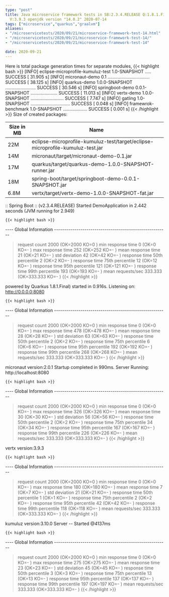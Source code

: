 ```yaml
---
type: "post"
title: Java microservice framework tests in SB:2.3.4.RELEASE Q:1.8.1.Final M:2.0.2
  V:3.9.3 openjdk version "14.0.2" 2020-07-14
tags: ["microservice","quarkus","graalvm"]
aliases:
- "/microservicetests/2020/09/21/microservice-framework-test-14.html"
- "/microservicetests/2020/09/21/microservice-framework-test-14/"
- "/microservicetests/2020/09/21/microservice-framework-test-14"

date: 2020-09-21
---
```

 
Here is total package generation times for separate modules,
{{< highlight bash >}}
[INFO] eclipse-microprofile-kumuluz-test 1.0-SNAPSHOT ..... SUCCESS [ 31.905 s]
[INFO] micronaut-demo 0.1 ................................. SUCCESS [ 38.125 s]
[INFO] quarkus-demo 1.0.0-SNAPSHOT ........................ SUCCESS [ 30.546 s]
[INFO] springboot-demo 0.0.1-SNAPSHOT ..................... SUCCESS [ 11.013 s]
[INFO] vertx-demo 1.0.0-SNAPSHOT .......................... SUCCESS [  7.747 s]
[INFO] gatling 1.0-SNAPSHOT ............................... SUCCESS [  0.048 s]
[INFO] framewrok-benchmark 1.0-SNAPSHOT ................... SUCCESS [  0.001 s]
{{< /highlight >}}
Size of created packages:

| Size in MB |  Name |
|------------|-------|
| 22M | eclipse-microprofile-kumuluz-test/target/eclipse-microprofile-kumuluz-test.jar |
| 14M | micronaut/target/micronaut-demo-0.1.jar |
| 17M | quarkus/target/quarkus-demo-1.0.0-SNAPSHOT-runner.jar |
| 18M | spring-boot/target/springboot-demo-0.0.1-SNAPSHOT.jar |
| 6.8M | vertx/target/vertx-demo-1.0.0-SNAPSHOT-fat.jar |


:: Spring Boot :: (v2.3.4.RELEASE) Started DemoApplication in 2.442 seconds (JVM running for 2.949)

    {{< highlight bash >}}
---- Global Information --------------------------------------------------------
> request count                                       2000 (OK=2000   KO=0     )
> min response time                                      0 (OK=0      KO=-     )
> max response time                                    252 (OK=252    KO=-     )
> mean response time                                    21 (OK=21     KO=-     )
> std deviation                                         42 (OK=42     KO=-     )
> response time 50th percentile                          2 (OK=2      KO=-     )
> response time 75th percentile                         12 (OK=12     KO=-     )
> response time 95th percentile                        121 (OK=121    KO=-     )
> response time 99th percentile                        193 (OK=193    KO=-     )
> mean requests/sec                                333.333 (OK=333.333 KO=-     )
{{< /highlight >}}

powered by Quarkus 1.8.1.Final) started in 0.916s. Listening on: http://0.0.0.0:8080

    {{< highlight bash >}}
---- Global Information --------------------------------------------------------
> request count                                       2000 (OK=2000   KO=0     )
> min response time                                      0 (OK=0      KO=-     )
> max response time                                    478 (OK=478    KO=-     )
> mean response time                                    28 (OK=28     KO=-     )
> std deviation                                         63 (OK=63     KO=-     )
> response time 50th percentile                          2 (OK=2      KO=-     )
> response time 75th percentile                          6 (OK=6      KO=-     )
> response time 95th percentile                        192 (OK=192    KO=-     )
> response time 99th percentile                        268 (OK=268    KO=-     )
> mean requests/sec                                333.333 (OK=333.333 KO=-     )
{{< /highlight >}}

micronaut version:2.0.1 Startup completed in 990ms. Server Running: http://localhost:8080

    {{< highlight bash >}}
---- Global Information --------------------------------------------------------
> request count                                       2000 (OK=2000   KO=0     )
> min response time                                      0 (OK=0      KO=-     )
> max response time                                    326 (OK=326    KO=-     )
> mean response time                                    30 (OK=30     KO=-     )
> std deviation                                         56 (OK=56     KO=-     )
> response time 50th percentile                          2 (OK=2      KO=-     )
> response time 75th percentile                         34 (OK=34     KO=-     )
> response time 95th percentile                        167 (OK=167    KO=-     )
> response time 99th percentile                        226 (OK=226    KO=-     )
> mean requests/sec                                333.333 (OK=333.333 KO=-     )
{{< /highlight >}}

vertx version:3.9.3

    {{< highlight bash >}}
---- Global Information --------------------------------------------------------
> request count                                       2000 (OK=2000   KO=0     )
> min response time                                      0 (OK=0      KO=-     )
> max response time                                    180 (OK=180    KO=-     )
> mean response time                                     7 (OK=7      KO=-     )
> std deviation                                         21 (OK=21     KO=-     )
> response time 50th percentile                          1 (OK=1      KO=-     )
> response time 75th percentile                          2 (OK=2      KO=-     )
> response time 95th percentile                         42 (OK=42     KO=-     )
> response time 99th percentile                        118 (OK=118    KO=-     )
> mean requests/sec                                333.333 (OK=333.333 KO=-     )
{{< /highlight >}}

kumuluz version:3.10.0 Server -- Started @4137ms

    {{< highlight bash >}}
---- Global Information --------------------------------------------------------
> request count                                       2000 (OK=2000   KO=0     )
> min response time                                      0 (OK=0      KO=-     )
> max response time                                    275 (OK=275    KO=-     )
> mean response time                                    23 (OK=23     KO=-     )
> std deviation                                         45 (OK=45     KO=-     )
> response time 50th percentile                          3 (OK=3      KO=-     )
> response time 75th percentile                         13 (OK=13     KO=-     )
> response time 95th percentile                        137 (OK=137    KO=-     )
> response time 99th percentile                        197 (OK=197    KO=-     )
> mean requests/sec                                333.333 (OK=333.333 KO=-     )
{{< /highlight >}}

